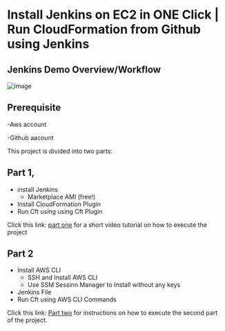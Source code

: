 # Install Jenkins on EC2 in ONE Click | Run CloudFormation from Github using Jenkins

## Jenkins Demo Overview/Workflow

![image](https://user-images.githubusercontent.com/115881685/209539104-72e6b752-151f-4701-99e4-ec5b38161ba7.png)

## Prerequisite
-Aws account

-Github aacount

This project is divided into two parts:

## Part 1, 

* install Jenkins
  * Marketplace AMI (free!)
* Install CloudFormation Plugin
* Run Cft using using Cft Plugin

Click this link: [part one](https://youtu.be/b6z6i3Lrp04) for a short video tutorial on how to execute the project


## Part 2
* Install AWS CLI
  * SSH and Install AWS CLI
  * Use SSM Sessinn Manager to Install without any keys
* Jenkins File
* Run Cft using AWS CLI Commands

Click this link: [Part two](https://youtu.be/XnRqGMSCQyY) for instructions on how to execute the second part of the project.


